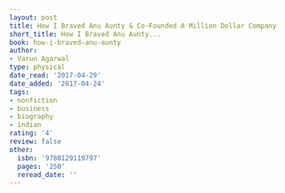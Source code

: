 ```yaml
---
layout: post
title: How I Braved Anu Aunty & Co-Founded A Million Dollar Company
short_title: How I Braved Anu Aunty...
book: how-i-braved-anu-aunty
author:
- Varun Agarwal
type: physical
date_read: '2017-04-29'
date_added: '2017-04-24'
tags:
- nonfiction
- business
- biography
- indian
rating: '4'
review: false
other:
  isbn: '9788129119797'
  pages: '250'
  reread_date: ''
---
```

